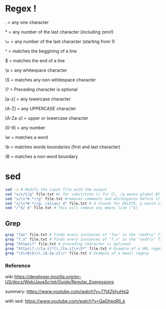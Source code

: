 # Regex ! 

. = any one character

\* = any number of the last character (including zero!)

&#92;+ = any number of the last character (starting from 1)

^ = matches the beggining of a line

$ = matches the end of a line

&#92;s  = any whitespace character

&#92;S = matches any non-whitespace character

&#92;? = Preceding character is optional

[a-z] = any lowercase character

[A-Z] = any UPPERCASE character

[A-Za-z] = upper or lowercase character

[0-9] = any number

&#92;w = matches a word

&#92;b = matches words boundaries (first and last character)

&#92;B = matches a non-word boundary

# sed

```bash
sed -i # Modify the input file with the output
sed "s/c/C/g" file.txt #s for substitute (c for C), /g means global BY LINE
sed "s/\s*#.*//g" file.txt #removes comments and whitespaces before it
sed "s/\s*#.*//g; /alias/ d" file.txt # d stands for DELETE, p would stand for PRINT, q would QUIT after first occurence is found. Important to note that you can do mutiple operations using the ; symbol
sed "/^$/ d" file.txt # this will remove any empty line (^$)


```



## Grep

```bash
grep "fax" file.txt # Finds every instances of "fax" in the "sedtry" file
grep "f.x" file.txt # Finds every instances of "f_x" in the "sedtry" file
grep "https\?" file.txt # preceding character is optional
grep "https\?://[a-z]*[\.][a-z]\+\S*" file.txt # Example of a URL regexp (imperfect)
grep "\S\+@\S\+\.[A-Za-z]\+" file.txt # Example of a email regexp

```

### Reference

wiki <https://developer.mozilla.org/en-US/docs/Web/JavaScript/Guide/Regular_Expressions>

summary: <https://www.youtube.com/watch?v=77I4ZkhuHsQ>

with sed: <https://www.youtube.com/watch?v=QaGhpqRll_k>


